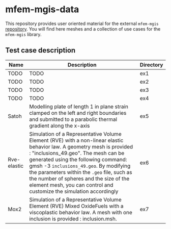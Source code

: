 # mfem-mgis-data

This repository provides user oriented material for the external `mfem-mgis` [repository](https://github.com/thelfer/mfem-mgis).
You will find here meshes and a collection of use cases for the `mfem-mgis` library.


## Test case description

| Name | Description | Directory
|--|--|--|
| TODO | TODO | ex1 |
| TODO | TODO | ex2 |
| TODO | TODO | ex3 |
| TODO | TODO | ex4 |
| Satoh  | Modelling plate of length 1 in plane strain clamped on the left and right boundaries and submitted to a parabolic thermal gradient along the x-axis | ex5 |
| Rve-elastic  | Simulation of a Representative Volume Element (RVE) with a non-linear elastic behavior law. A geometry mesh is provided : "inclusions_49.geo". The mesh can be generated using the following command: gmsh -3 `inclusions_49.geo`. By modifying the parameters within the `.geo` file, such as the number of spheres and the size of the element mesh, you can control and customize the simulation accordingly  | ex6 |
| Mox2  | Simulation of a Representative Volume Element (RVE) Mixed OxideFuels  with a viscoplastic behavior law. A mesh with one inclusion is provided : inclusion.msh.  | ex7 |

